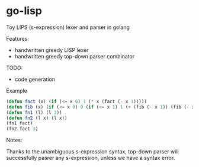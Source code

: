 # go-lisp

Toy LIPS (s-expression) lexer and parser in golang

Features:
- handwritten greedy LISP lexer
- handwritten greedy top-down parser combinator

TODO:
- code generation

Example

```lisp
(defun fact (x) (if (<= x 0) 1 (* x (fact (- x 1)))))
(defun fib (x) (if (<= x 0) 0 (if (<= x 1) 1 (+ (fib (- x 1)) (fib (- x 2))))))
(defun fn1 (l) (l 3))
(defun fn2 (l x) (l x))
(fn1 fact)
(fn2 fact 3)
```

Notes:

Thanks to the unambiguous s-expression syntax, top-down parser will successfully pasrer any s-expression, unless we have a syntax error.
